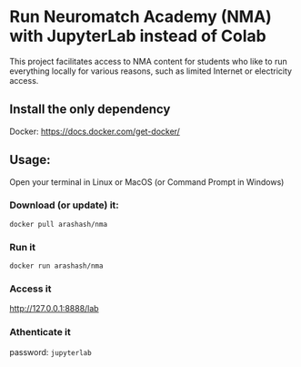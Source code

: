 # Run Neuromatch Academy (NMA) with JupyterLab instead of Colab
This project facilitates access to NMA content for students who like to run everything locally for various reasons, such as limited Internet or electricity access.

##  Install the only dependency
Docker: https://docs.docker.com/get-docker/

## Usage:
Open your terminal in Linux or MacOS (or Command Prompt in Windows)
### Download (or update) it:
``docker pull arashash/nma``

### Run it
``docker run arashash/nma``

### Access it
http://127.0.0.1:8888/lab

### Athenticate it
password: `jupyterlab`
